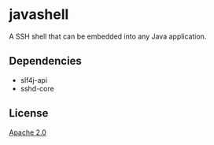 # javashell
A SSH shell that can be embedded into any Java application.

## Dependencies
* slf4j-api
* sshd-core

## License
[Apache 2.0](https://www.apache.org/licenses/LICENSE-2.0)

